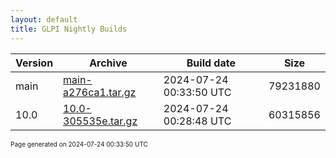 ```yaml
---
layout: default
title: GLPI Nightly Builds
---
```


Version|Archive|Build date|Size
---|---|---|---
main|[main-a276ca1.tar.gz](main-a276ca1.tar.gz)|2024-07-24 00:33:50 UTC|79231880
10.0|[10.0-305535e.tar.gz](10.0-305535e.tar.gz)|2024-07-24 00:28:48 UTC|60315856

<font size="1">Page generated on 2024-07-24 00:33:50 UTC</font>

